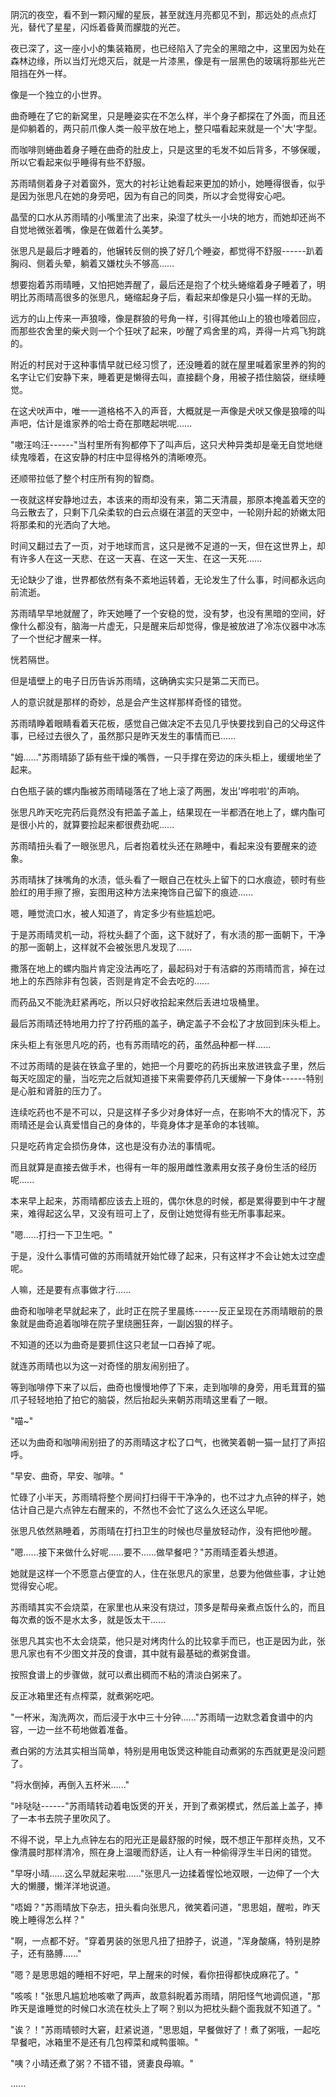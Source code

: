 <link rel="stylesheet" href="../../styles/text.css" />

阴沉的夜空，看不到一颗闪耀的星辰，甚至就连月亮都见不到，那远处的点点灯光，替代了星星，闪烁着昏黄而朦胧的光芒。

夜已深了，这一座小小的集装箱房，也已经陷入了完全的黑暗之中，这里因为处在森林边缘，所以当灯光熄灭后，就是一片漆黑，像是有一层黑色的玻璃将那些光芒阻挡在外一样。

像是一个独立的小世界。

曲奇睡在了它的新窝里，只是睡姿实在不怎么样，半个身子都探在了外面，而且还是仰躺着的，两只前爪像人类一般平放在地上，整只喵看起来就是一个'大'字型。

而咖啡则蜷曲着身子睡在曲奇的肚皮上，只是这里的毛发不如后背多，不够保暖，所以它看起来似乎睡得有些不舒服。

苏雨晴侧着身子对着窗外，宽大的衬衫让她看起来更加的娇小，她睡得很香，似乎是因为张思凡在她的身旁吧，因为有自己的同类，所以才会觉得安心吧。

晶莹的口水从苏雨晴的小嘴里流了出来，染湿了枕头一小块的地方，而她却还尚不自觉地微张着嘴，像是在做着什么美梦。

张思凡是最后才睡着的，他辗转反侧的换了好几个睡姿，都觉得不舒服------趴着胸闷、侧着头晕，躺着又嫌枕头不够高......

想要抱着苏雨晴睡，又怕把她弄醒了，最后还是抱了个枕头蜷缩着身子睡着了，明明比苏雨晴高很多的张思凡，蜷缩起身子后，看起来却像是只小猫一样的无助。

远方的山上传来一声狼嚎，像是群狼的号角一样，引得其他山上的狼也嚎着回应，而那些农舍里的柴犬则一个个狂吠了起来，吵醒了鸡舍里的鸡，弄得一片鸡飞狗跳的。

附近的村民对于这种事情早就已经习惯了，还没睡着的就在屋里喊着家里养的狗的名字让它们安静下来，睡着更是懒得去叫，直接翻个身，用被子捂住脑袋，继续睡觉。

在这犬吠声中，唯一一道格格不入的声音，大概就是一声像是犬吠又像是狼嚎的叫声吧，估计是谁家养的哈士奇在那瞎起哄呢......

"嗷汪呜汪------"当村里所有狗都停下了叫声后，这只犬种异类却是毫无自觉地继续鬼嚎着，在这安静的村庄中显得格外的清晰嘹亮。

还顺带拉低了整个村庄所有狗的智商。

一夜就这样安静地过去，本该来的雨却没有来，第二天清晨，那原本掩盖着天空的乌云散去了，只剩下几朵柔软的白云点缀在湛蓝的天空中，一轮刚升起的娇嫩太阳将那柔和的光洒向了大地。

时间又翻过去了一页，对于地球而言，这只是微不足道的一天，但在这世界上，却有许多人在这一天悲、在这一天喜、在这一天生、在这一天死......

无论缺少了谁，世界都依然有条不紊地运转着，无论发生了什么事，时间都永远向前流逝。

苏雨晴早早地就醒了，昨天她睡了一个安稳的觉，没有梦，也没有黑暗的空间，好像什么都没有，脑海一片虚无，只是醒来后却觉得，像是被放进了冷冻仪器中冰冻了一个世纪才醒来一样。

恍若隔世。

但是墙壁上的电子日历告诉苏雨晴，这确确实实只是第二天而已。

人的意识就是那样的奇妙，总是会产生这样那样奇怪的错觉。

苏雨晴睁着眼睛看着天花板，感觉自己做决定不去见几乎快要找到自己的父母这件事，已经过去很久了，虽然那只是昨天发生的事情而已......

"姆......"苏雨晴舔了舔有些干燥的嘴唇，一只手撑在旁边的床头柜上，缓缓地坐了起来。

白色瓶子装的螺内酯被苏雨晴碰落在了地上滚了两圈，发出'哗啦啦'的声响。

张思凡昨天吃完药后竟然没有把盖子盖上，结果现在一半都洒在地上了，螺内酯可是很小片的，就算要捡起来都很费劲呢......

苏雨晴扭头看了一眼张思凡，后者抱着枕头还在熟睡中，看起来没有要醒来的迹象。

苏雨晴抹了抹嘴角的水渍，低头看了一眼自己在枕头上留下的口水痕迹，顿时有些脸红的用手擦了擦，妄图用这种方法来掩饰自己留下的痕迹......

嗯，睡觉流口水，被人知道了，肯定多少有些尴尬吧。

于是苏雨晴灵机一动，将枕头翻了个面，这下就好了，有水渍的那一面朝下，干净的那一面朝上，这样就不会被张思凡发现了......

撒落在地上的螺内脂片肯定没法再吃了，最起码对于有洁癖的苏雨晴而言，掉在过地上的东西除非有包装，否则是肯定不会去吃的......

而药品又不能洗赶紧再吃，所以只好收拾起来然后丢进垃圾桶里。

最后苏雨晴还特地用力拧了拧药瓶的盖子，确定盖子不会松了才放回到床头柜上。

床头柜上有张思凡吃的药，也有苏雨晴吃的药，虽然品种都一样......

不过苏雨晴的是装在铁盒子里的，她把一个月要吃的药拆出来放进铁盒子里，然后每天吃固定的量，当吃完之后就知道接下来需要停药几天缓解一下身体------特别是心脏和肾脏的压力了。

连续吃药也不是不可以，只是这样子多少对身体好一点，在影响不大的情况下，苏雨晴还是会认真爱惜自己的身体的，毕竟身体才是革命的本钱嘛。

只是吃药肯定会损伤身体，这也是没有办法的事情呢。

而且就算是直接去做手术，也得有一年的服用雌性激素用女孩子身份生活的经历呢......

本来早上起来，苏雨晴都应该去上班的，偶尔休息的时候，都是累得要到中午才醒来，难得起这么早，又没有班可上了，反倒让她觉得有些无所事事起来。

"嗯......打扫一下卫生吧。"

于是，没什么事情可做的苏雨晴就开始忙碌了起来，只有这样才不会让她太过空虚呢。

人嘛，还是要有点事做才行......

曲奇和咖啡老早就起来了，此时正在院子里晨练------反正呈现在苏雨晴眼前的景象就是曲奇追着咖啡在院子里绕圈狂奔，一副凶狠的样子。

不知道的还以为曲奇是要抓住这只老鼠一口吞掉了呢。

就连苏雨晴也以为这一对奇怪的朋友闹别扭了。

等到咖啡停下来了以后，曲奇也慢慢地停了下来，走到咖啡的身旁，用毛茸茸的猫爪子轻轻地拍了拍它的脑袋，然后抬起头来朝苏雨晴这里看了一眼。

"喵\~"

还以为曲奇和咖啡闹别扭了的苏雨晴这才松了口气，也微笑着朝一猫一鼠打了声招呼。

"早安、曲奇，早安、咖啡。"

忙碌了小半天，苏雨晴将整个房间打扫得干干净净的，也不过才九点钟的样子，她估计自己是六点钟左右醒来的，不然也不会忙了这么久还这么早呢。

张思凡依然熟睡着，苏雨晴在打扫卫生的时候也尽量放轻动作，没有把他吵醒。

"嗯......接下来做什么好呢......要不......做早餐吧？"苏雨晴歪着头想道。

她就是这样一个不愿意占便宜的人，住在张思凡的家里，总要为他做些事，才让她觉得安心呢。

苏雨晴其实不会烧菜，在家里也从来没有烧过，顶多是帮母亲煮点饭什么的，而且每次煮的饭不是水太多，就是饭太干......

张思凡其实也不太会烧菜，他只是对烤肉什么的比较拿手而已，也正是因为此，张思凡家也有不少图文并茂的食谱，其中就有最基础的煮粥食谱。

按照食谱上的步骤做，就可以煮出稠而不粘的清淡白粥来了。

反正冰箱里还有点榨菜，就煮粥吃吧。

"一杯米，淘洗两次，而后浸于水中三十分钟......"苏雨晴一边默念着食谱中的内容，一边一丝不苟地做着准备。

煮白粥的方法其实相当简单，特别是用电饭煲这种能自动煮粥的东西就更是没问题了。

"将水倒掉，再倒入五杯米......"

"咔哒哒------"苏雨晴转动着电饭煲的开关，开到了煮粥模式，然后盖上盖子，捧了一本书去院子里吹风了。

不得不说，早上九点钟左右的阳光正是最舒服的时候，既不想正午那样炎热，又不像清晨时那样清冷，照在身上温暖而舒适，让人有一种偷得浮生半日闲的错觉。

"早呀小晴......这么早就起来啦......"张思凡一边揉着惺忪地双眼，一边伸了一个大大的懒腰，懒洋洋地说道。

"唔姆？"苏雨晴放下杂志，扭头看向张思凡，微笑着问道，"思思姐，醒啦，昨天晚上睡得怎么样？"

"啊，一点都不好。"穿着男装的张思凡扭了扭脖子，说道，"浑身酸痛，特别是脖子，还有胳膊......"

"嗯？是思思姐的睡相不好吧，早上醒来的时候，看你扭得都快成麻花了。"

"咳咳！"张思凡尴尬地咳嗽了两声，故意斜睨着苏雨晴，阴阳怪气地调侃道，"那昨天是谁睡觉的时候口水流在枕头上了啊？别以为把枕头翻个面我就不知道了。"

"诶？！"苏雨晴顿时大窘，赶紧说道，"思思姐，早餐做好了！煮了粥哦，一起吃早餐吧，冰箱里不是还有几包榨菜和咸鸭蛋嘛。"

"咦？小晴还煮了粥？不错不错，贤妻良母嘛。"

......
